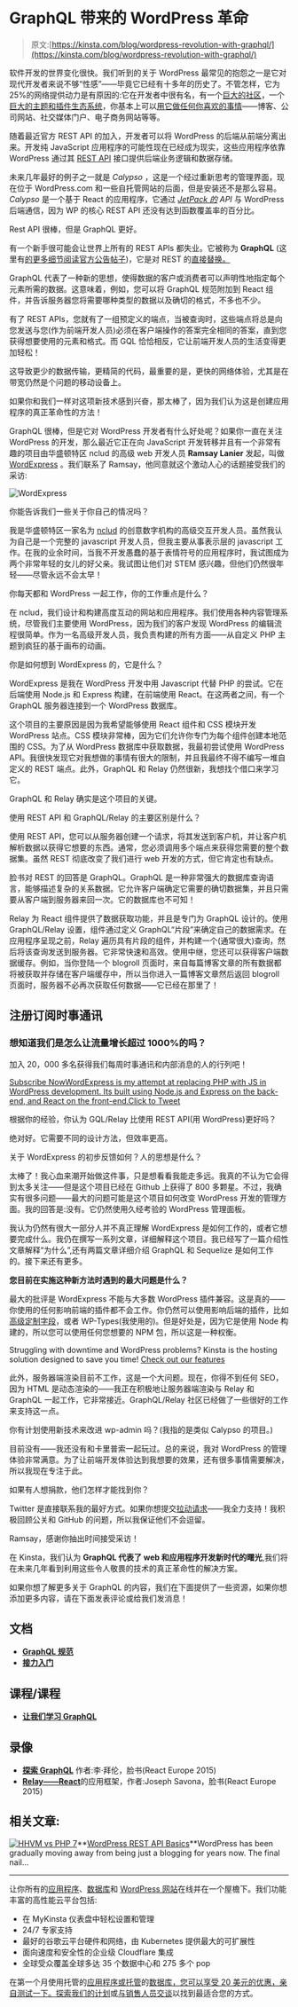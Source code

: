 # GraphQL 带来的 WordPress 革命

> 原文:[https://kinsta.com/blog/wordpress-revolution-with-graphql/](https://kinsta.com/blog/wordpress-revolution-with-graphql/)

软件开发的世界变化很快。我们听到的关于 WordPress 最常见的抱怨之一是它对现代开发者来说不够“性感”——毕竟它已经有十多年的历史了。不管怎样，它为 25%的网络提供动力是有原因的:它在开发者中很有名，有一个[巨大的社区](https://kinsta.com/learn/wordpress-communities/)，一个[巨大的主题和插件生态系统](https://kinsta.com/learn/wordpress-history/)，你基本上可以[用它做任何你喜欢的事情](https://kinsta.com/blog/why-use-wordpress/)——博客、公司网站、社交媒体门户、电子商务网站等等。

随着最近官方 REST API 的加入，开发者可以将 WordPress 的后端从前端分离出来。开发纯 JavaScript 应用程序的可能性现在已经成为现实，这些应用程序依靠 WordPress 通过其 [REST API](https://kinsta.com/blog/wordpress-rest-api/) 接口提供后端业务逻辑和数据存储。

未来几年最好的例子之一就是 *Calypso* ，这是一个经过重新思考的管理界面，现在位于 WordPress.com 和一些自托管网站的后面，但是安装还不是那么容易。 *Calypso* 是一个基于 React 的应用程序，它通过 *[JetPack 的](https://kinsta.com/knowledgebase/wordpress-jetpack/) API* 与 WordPress 后端通信，因为 WP 的核心 REST API 还没有达到函数覆盖率的百分比。

Rest API 很棒，但是 GraphQL 更好。

有一个新手很可能会让世界上所有的 REST APIs 都失业。它被称为 **GraphQL** (这里有[的更多细节阅读官方公告帖子](https://facebook.github.io/react/blog/2015/05/01/graphql-introduction.html))，它是对 REST 的[直接替换。](https://medium.com/chute-engineering/graphql-in-the-age-of-rest-apis-b10f2bf09bba#.78m73jdlx)

GraphQL 代表了一种新的思想，使得数据的客户或消费者可以声明性地指定每个元素所需的数据。这意味着，例如，您可以将 GraphQL 规范附加到 React 组件，并告诉服务器您将需要哪种类型的数据以及确切的格式，不多也不少。

有了 REST APIs，您就有了一组预定义的端点，当被查询时，这些端点将总是向您发送与您(作为前端开发人员)必须在客户端操作的答案完全相同的答案，直到您获得想要使用的元素和格式。而 GQL 恰恰相反，它让前端开发人员的生活变得更加轻松！

这导致更少的数据传输，更精简的代码，最重要的是，更快的网络体验，尤其是在带宽仍然是个问题的移动设备上。

如果你和我们一样对这项新技术感到兴奋，那太棒了，因为我们认为这是创建应用程序的真正革命性的方法！

GraphQL 很棒，但是它对 WordPress 开发者有什么好处呢？如果你一直在关注 WordPress 的开发，那么最近它正在向 JavaScript 开发转移并且有一个非常有趣的项目由华盛顿特区 nclud 的高级 web 开发人员 **Ramsay Lanier** 发起，叫做 [WordExpress](https://github.com/ramsaylanier/WordpressExpress) 。我们联系了 Ramsay，他同意就这个激动人心的话题接受我们的采访:









![WordExpress](img/eb9bbbd616cd9bfecb62e7cc63f4e370.png)

你能告诉我们一些关于你自己的情况吗？

我是华盛顿特区一家名为 [nclud](http://nclud.com/) 的创意数字机构的高级交互开发人员。虽然我认为自己是一个完整的 javascript 开发人员，但我主要从事表示层的 javascript 工作。在我的业余时间，当我不开发愚蠢的基于表情符号的应用程序时，我试图成为两个非常年轻的女儿的好父亲。我试图让他们对 STEM 感兴趣，但他们仍然很年轻——尽管永远不会太早！

你每天都和 WordPress 一起工作，你的工作重点是什么？

在 nclud，我们设计和构建高度互动的网站和应用程序。我们使用各种内容管理系统，尽管我们主要使用 WordPress，因为我们的客户发现 WordPress 的编辑流程很简单。作为一名高级开发人员，我负责构建的所有方面——从自定义 PHP 主题到疯狂的基于画布的动画。

你是如何想到 WordExpress 的，它是什么？

WordExpress 是我在 WordPress 开发中用 Javascript 代替 PHP 的尝试。它在后端使用 Node.js 和 Express 构建，在前端使用 React。在这两者之间，有一个 GraphQL 服务器连接到一个 WordPress 数据库。

这个项目的主要原因是因为我希望能够使用 React 组件和 CSS 模块开发 WordPress 站点。CSS 模块非常棒，因为它们允许你专门为每个组件创建本地范围的 CSS。为了从 WordPress 数据库中获取数据，我最初尝试使用 WordPress API。我很快发现它对我想做的事情有很大的限制，并且我最终不得不编写一堆自定义的 REST 端点。此外，GraphQL 和 Relay 仍然很新，我想找个借口来学习它。

GraphQL 和 Relay 确实是这个项目的关键。

使用 REST API 和 GraphQL/Relay 的主要区别是什么？

使用 REST API，您可以从服务器创建一个请求，将其发送到客户机，并让客户机解析数据以获得它想要的东西。通常，您必须调用多个端点来获得您需要的整个数据集。虽然 REST 彻底改变了我们进行 web 开发的方式，但它肯定也有缺点。

脸书对 REST 的回答是 GraphQL。GraphQL 是一种非常强大的数据库查询语言，能够描述复杂的关系数据。它允许客户端确定它需要的确切数据集，并且只需要从客户端到服务器来回一次。它的数据库也不可知！

Relay 为 React 组件提供了数据获取功能，并且是专门为 GraphQL 设计的。使用 GraphQL/Relay 设置，组件通过定义 GraphQL“片段”来确定自己的数据需求。在应用程序呈现之前，Relay 遍历具有片段的组件，并构建一个(通常很大)查询，然后将该查询发送到服务器。它非常快速和高效。使用中继，您还可以获得客户端数据缓存。例如，当你登陆一个 blogroll 页面时，来自每篇博客文章的所有数据都将被获取并存储在客户端缓存中，所以当你进入一篇博客文章然后返回 blogroll 页面时，服务器不必再次获取任何数据——它已经在那里了！

 ## 注册订阅时事通讯



### 想知道我们是怎么让流量增长超过 1000%的吗？

加入 20，000 多名获得我们每周时事通讯和内部消息的人的行列吧！

[Subscribe Now](#newsletter)[WordExpress is my attempt at replacing PHP with JS in WordPress development. Its built using Node.js and Express on the back-end, and React on the front-end.Click to Tweet](https://twitter.com/intent/tweet?url=https%3A%2F%2Fkinsta.com%2Fblog%2Fwordpress-revolution-with-graphql%2F&via=kinsta&text=WordExpress+is+my+attempt+at+replacing+PHP+with+JS+in+WordPress+development.+Its+built+using+Node.js+and+Express+on+the+back-end%2C+and+React+on+the+front-end.)

根据你的经验，你认为 GQL/Relay 比使用 REST API(用 WordPress)更好吗？

绝对好。它需要不同的设计方法，但效率更高。

关于 WordExpress 的初步反馈如何？人的思想是什么？

太棒了！我心血来潮开始做这件事，只是想看看我能走多远。我真的不认为它会得到太多关注——但是这个项目已经在 Github 上获得了 800 多颗星。不过，我确实有很多问题——最大的问题可能是这个项目如何改变 WordPress 开发的管理方面。我的回答是:没有。它仍然使用久经考验的 WordPress 管理面板。

我认为仍然有很大一部分人并不真正理解 WordExpress 是如何工作的，或者它想要完成什么。我仍在撰写一系列文章，详细解释这个项目。我已经写了一篇介绍性文章解释“为什么”,还有两篇文章详细介绍 GraphQL 和 Sequelize 是如何工作的。接下来还有更多。

**您目前在实施这种新方法时遇到的最大问题是什么？**

最大的批评是 WordExpress 不能与大多数 WordPress 插件兼容。这是真的——你使用的任何影响前端的插件都不会工作。你仍然可以使用影响后端的插件，比如[高级定制字段](https://kinsta.com/blog/advanced-custom-fields/)，或者 WP-Types(我使用的)。但是好处是，因为它是使用 Node 构建的，所以您可以使用任何您想要的 NPM 包，所以这是一种权衡。

Struggling with downtime and WordPress problems? Kinsta is the hosting solution designed to save you time! [Check out our features](https://kinsta.com/features/)

此外，服务器端渲染目前不工作，这是一个大问题。现在，你得不到任何 SEO，因为 HTML 是动态渲染的——我正在积极地让服务器端渲染与 Relay 和 GraphQL 一起工作，它非常接近。GraphQL/Relay 社区已经做了一些很好的工作来支持这一点。

你有计划使用新技术来改进 wp-admin 吗？(我指的是类似 Calypso 的项目。)

目前没有——我还没有和卡里普索一起玩过。总的来说，我对 WordPress 的管理体验非常满意。为了让前端开发体验达到我想要的效果，还有很多事情需要解决，所以我现在专注于此。

如果有人想捐款，他们怎样才能找到你？

Twitter 是直接联系我的最好方式。如果你想提交[拉动请求](https://github.com/ramsaylanier/WordPressExpress)——我全力支持！我积极回顾公关和 GitHub 的问题，所以我保证他们不会逗留。

Ramsay，感谢你抽出时间接受采访！

在 Kinsta，我们认为 **GraphQL 代表了 web 和应用程序开发新时代的曙光**,我们将在未来几年看到利用这些令人敬畏的技术的真正革命性的解决方案。

如果你想了解更多关于 GraphQL 的内容，我们在下面提供了一些资源，如果你想添加更多内容，请在下面发表评论或给我们发消息！

## **文档**

*   **[GraphQL 规范](http://spec.graphql.org/)**
*   **[接力入门](http://facebook.github.io/relay/docs/getting-started.html)**

## **课程/课程**

*   [**让我们学习 GraphQL**](https://learngraphql.com/)

## 录像

*   [**探索 GraphQL**](http://www.youtube.com/watch?v=WQLzZf34FJ8) 作者:李·拜伦，脸书(React Europe 2015)
*   [**Relay——React**](http://www.youtube.com/watch?v=IrgHurBjQbg)的应用框架，作者:Joseph Savona，脸书(React Europe 2015)

## **相关文章:**

[![HHVM vs PHP 7](img/b7595e975dad77af8637633a612bcf81.png)](https://kinsta.com/blog/wordpress-rest-api/)**[WordPress REST API Basics](https://kinsta.com/blog/wordpress-rest-api/)**WordPress has been gradually moving away from being just a blogging for years now. The final nail…

* * *

让你所有的[应用程序](https://kinsta.com/application-hosting/)、[数据库](https://kinsta.com/database-hosting/)和 [WordPress 网站](https://kinsta.com/wordpress-hosting/)在线并在一个屋檐下。我们功能丰富的高性能云平台包括:

*   在 MyKinsta 仪表盘中轻松设置和管理
*   24/7 专家支持
*   最好的谷歌云平台硬件和网络，由 Kubernetes 提供最大的可扩展性
*   面向速度和安全性的企业级 Cloudflare 集成
*   全球受众覆盖全球多达 35 个数据中心和 275 多个 pop

在第一个月使用托管的[应用程序或托管](https://kinsta.com/application-hosting/)的[数据库，您可以享受 20 美元的优惠，亲自测试一下。探索我们的](https://kinsta.com/database-hosting/)[计划](https://kinsta.com/plans/)或[与销售人员交谈](https://kinsta.com/contact-us/)以找到最适合您的方式。